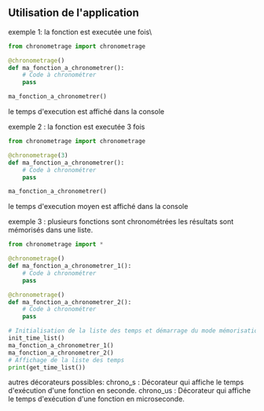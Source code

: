 ## Utilisation de l'application

exemple 1: la fonction est executée une fois\
```python
from chronometrage import chronometrage

@chronometrage()
def ma_fonction_a_chronometrer():
    # Code à chronométrer
    pass

ma_fonction_a_chronometrer()
```
le temps d'execution est affiché dans la console

exemple 2 : la fonction est executée 3 fois
```python
from chronometrage import chronometrage

@chronometrage(3)
def ma_fonction_a_chronometrer():
    # Code à chronométrer
    pass

ma_fonction_a_chronometrer()
```
le temps d'execution moyen est affiché dans la console

exemple 3 : plusieurs fonctions sont chronométrées les résultats sont mémorisés dans une liste.

```python
from chronometrage import *

@chronometrage()
def ma_fonction_a_chronometrer_1():
    # Code à chronométrer
    pass

@chronometrage()
def ma_fonction_a_chronometrer_2():
    # Code à chronométrer
    pass

# Initialisation de la liste des temps et démarrage du mode mémorisation
init_time_list()
ma_fonction_a_chronometrer_1()
ma_fonction_a_chronometrer_2()
# Affichage de la liste des temps
print(get_time_list())
```

autres décorateurs possibles:
chrono_s : Décorateur qui affiche le temps d'exécution d'une fonction en seconde.
chrono_us : Décorateur qui affiche le temps d'exécution d'une fonction en microseconde.